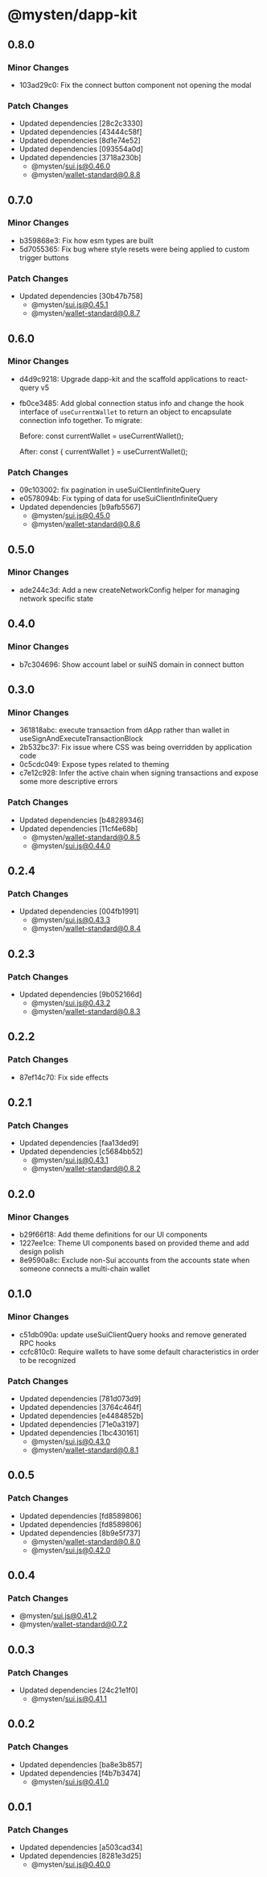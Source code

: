 # @mysten/dapp-kit

## 0.8.0

### Minor Changes

- 103ad29c0: Fix the connect button component not opening the modal

### Patch Changes

- Updated dependencies [28c2c3330]
- Updated dependencies [43444c58f]
- Updated dependencies [8d1e74e52]
- Updated dependencies [093554a0d]
- Updated dependencies [3718a230b]
  - @mysten/sui.js@0.46.0
  - @mysten/wallet-standard@0.8.8

## 0.7.0

### Minor Changes

- b359868e3: Fix how esm types are built
- 5d7055365: Fix bug where style resets were being applied to custom trigger buttons

### Patch Changes

- Updated dependencies [30b47b758]
  - @mysten/sui.js@0.45.1
  - @mysten/wallet-standard@0.8.7

## 0.6.0

### Minor Changes

- d4d9c9218: Upgrade dapp-kit and the scaffold applications to react-query v5
- fb0ce3485: Add global connection status info and change the hook interface of `useCurrentWallet` to
  return an object to encapsulate connection info together. To migrate:

  Before:
  const currentWallet = useCurrentWallet();

  After:
  const { currentWallet } = useCurrentWallet();

### Patch Changes

- 09c103002: fix pagination in useSuiClientInfiniteQuery
- e0578094b: Fix typing of data for useSuiClientInfiniteQuery
- Updated dependencies [b9afb5567]
  - @mysten/sui.js@0.45.0
  - @mysten/wallet-standard@0.8.6

## 0.5.0

### Minor Changes

- ade244c3d: Add a new createNetworkConfig helper for managing network specific state

## 0.4.0

### Minor Changes

- b7c304696: Show account label or suiNS domain in connect button

## 0.3.0

### Minor Changes

- 361818abc: execute transaction from dApp rather than wallet in useSignAndExecuteTransactionBlock
- 2b532bc37: Fix issue where CSS was being overridden by application code
- 0c5cdc049: Expose types related to theming
- c7e12c928: Infer the active chain when signing transactions and expose some more descriptive errors

### Patch Changes

- Updated dependencies [b48289346]
- Updated dependencies [11cf4e68b]
  - @mysten/wallet-standard@0.8.5
  - @mysten/sui.js@0.44.0

## 0.2.4

### Patch Changes

- Updated dependencies [004fb1991]
  - @mysten/sui.js@0.43.3
  - @mysten/wallet-standard@0.8.4

## 0.2.3

### Patch Changes

- Updated dependencies [9b052166d]
  - @mysten/sui.js@0.43.2
  - @mysten/wallet-standard@0.8.3

## 0.2.2

### Patch Changes

- 87ef14c70: Fix side effects

## 0.2.1

### Patch Changes

- Updated dependencies [faa13ded9]
- Updated dependencies [c5684bb52]
  - @mysten/sui.js@0.43.1
  - @mysten/wallet-standard@0.8.2

## 0.2.0

### Minor Changes

- b29f66f18: Add theme definitions for our UI components
- 1227ee1ce: Theme UI components based on provided theme and add design polish
- 8e9590a8c: Exclude non-Sui accounts from the accounts state when someone connects a multi-chain wallet

## 0.1.0

### Minor Changes

- c51db090a: update useSuiClientQuery hooks and remove generated RPC hooks
- ccfc810c0: Require wallets to have some default characteristics in order to be recognized

### Patch Changes

- Updated dependencies [781d073d9]
- Updated dependencies [3764c464f]
- Updated dependencies [e4484852b]
- Updated dependencies [71e0a3197]
- Updated dependencies [1bc430161]
  - @mysten/sui.js@0.43.0
  - @mysten/wallet-standard@0.8.1

## 0.0.5

### Patch Changes

- Updated dependencies [fd8589806]
- Updated dependencies [fd8589806]
- Updated dependencies [8b9e5f737]
  - @mysten/wallet-standard@0.8.0
  - @mysten/sui.js@0.42.0

## 0.0.4

### Patch Changes

- @mysten/sui.js@0.41.2
- @mysten/wallet-standard@0.7.2

## 0.0.3

### Patch Changes

- Updated dependencies [24c21e1f0]
  - @mysten/sui.js@0.41.1

## 0.0.2

### Patch Changes

- Updated dependencies [ba8e3b857]
- Updated dependencies [f4b7b3474]
  - @mysten/sui.js@0.41.0

## 0.0.1

### Patch Changes

- Updated dependencies [a503cad34]
- Updated dependencies [8281e3d25]
  - @mysten/sui.js@0.40.0
